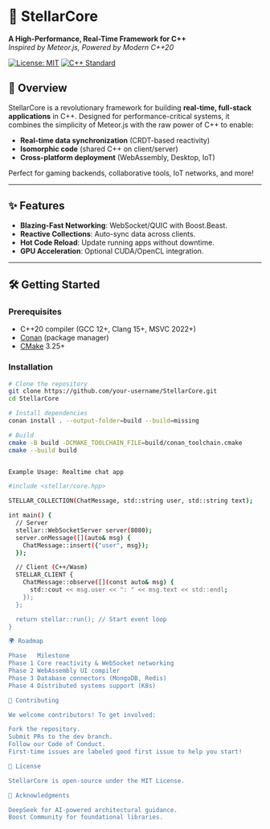 # 🌟 StellarCore

**A High-Performance, Real-Time Framework for C++**  
*Inspired by Meteor.js, Powered by Modern C++20*

[![License: MIT](https://img.shields.io/badge/License-MIT-yellow.svg)](https://opensource.org/licenses/MIT)
[![C++ Standard](https://img.shields.io/badge/C%2B%2B-20-blue.svg)](https://en.cppreference.com/w/cpp/20)

## 🚀 Overview

StellarCore is a revolutionary framework for building **real-time, full-stack applications** in C++. Designed for performance-critical systems, it combines the simplicity of Meteor.js with the raw power of C++ to enable:

- **Real-time data synchronization** (CRDT-based reactivity)  
- **Isomorphic code** (shared C++ on client/server)  
- **Cross-platform deployment** (WebAssembly, Desktop, IoT)  

Perfect for gaming backends, collaborative tools, IoT networks, and more!

---

## ✨ Features

- **Blazing-Fast Networking**: WebSocket/QUIC with Boost.Beast.  
- **Reactive Collections**: Auto-sync data across clients.  
- **Hot Code Reload**: Update running apps without downtime.  
- **GPU Acceleration**: Optional CUDA/OpenCL integration.  

---

## 🛠️ Getting Started

### Prerequisites
- C++20 compiler (GCC 12+, Clang 15+, MSVC 2022+)  
- [Conan](https://conan.io/) (package manager)  
- [CMake](https://cmake.org/) 3.25+  

### Installation
```bash
# Clone the repository
git clone https://github.com/your-username/StellarCore.git
cd StellarCore

# Install dependencies
conan install . --output-folder=build --build=missing

# Build
cmake -B build -DCMAKE_TOOLCHAIN_FILE=build/conan_toolchain.cmake
cmake --build build


Example Usage: Realtime chat app

#include <stellar/core.hpp>

STELLAR_COLLECTION(ChatMessage, std::string user, std::string text);

int main() {
  // Server
  stellar::WebSocketServer server(8080);
  server.onMessage([](auto& msg) {
    ChatMessage::insert({"user", msg});
  });

  // Client (C++/Wasm)
  STELLAR_CLIENT {
    ChatMessage::observe([](const auto& msg) {
      std::cout << msg.user << ": " << msg.text << std::endl;
    });
  };

  return stellar::run(); // Start event loop
}

🌍 Roadmap

Phase	Milestone
Phase 1	Core reactivity & WebSocket networking
Phase 2	WebAssembly UI compiler
Phase 3	Database connectors (MongoDB, Redis)
Phase 4	Distributed systems support (K8s)

🤝 Contributing

We welcome contributors! To get involved:

Fork the repository.
Submit PRs to the dev branch.
Follow our Code of Conduct.
First-time issues are labeled good first issue to help you start!

📜 License

StellarCore is open-source under the MIT License.

🙏 Acknowledgments

DeepSeek for AI-powered architectural guidance.
Boost Community for foundational libraries.


